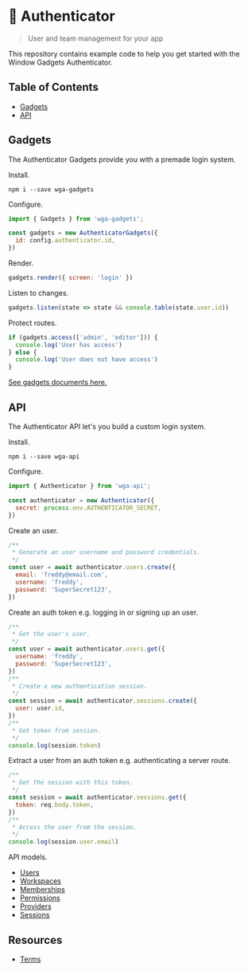 # 🏇 Authenticator

> User and team management for your app

This repository contains example code to help you get started with the Window Gadgets Authenticator.

## Table of Contents

- [Gadgets](#gadgets)
- [API](#api)

## Gadgets

The Authenticator Gadgets provide you with a premade login system.

Install.

```shell
npm i --save wga-gadgets
```

Configure.

```js
import { Gadgets } from 'wga-gadgets';

const gadgets = new AuthenticatorGadgets({
  id: config.authenticator.id,
})
```

Render.

```js
gadgets.render({ screen: 'login' })
```

Listen to changes.

```js
gadgets.listen(state => state && console.table(state.user.id))
```

Protect routes.

```js
if (gadgets.access(['admin', 'editor'])) {
  console.log('User has access')
} else {
  console.log('User does not have access')
}
```

[See gadgets documents here.](https://github.com/jackrobertscott/authenticator/blob/master/docs/gadgets/gadgets.md)

## API

The Authenticator API let's you build a custom login system.

Install.

```shell
npm i --save wga-api
```

Configure.

```js
import { Authenticator } from 'wga-api';

const authenticator = new Authenticator({
  secret: process.env.AUTHENTICATOR_SECRET,
})
```

Create an user.

```js
/**
 * Generate an user username and password credentials.
 */
const user = await authenticator.users.create({
  email: 'freddy@email.com',
  username: 'freddy',
  password: 'SuperSecret123',
})
```

Create an auth token e.g. logging in or signing up an user.

```js
/**
 * Get the user's user.
 */
const user = await authenticator.users.get({
  username: 'freddy',
  password: 'SuperSecret123',
})
/**
 * Create a new authentication session.
 */
const session = await authenticator.sessions.create({
  user: user.id,
})
/**
 * Get token from session.
 */
console.log(session.token)
```

Extract a user from an auth token e.g. authenticating a server route.

```js
/**
 * Get the session with this token.
 */
const session = await authenticator.sessions.get({
  token: req.body.token,
})
/**
 * Access the user from the session.
 */
console.log(session.user.email)
```

API models.

- [Users](https://github.com/jackrobertscott/authenticator/blob/master/docs/api/users.md)
- [Workspaces](https://github.com/jackrobertscott/authenticator/blob/master/docs/api/workspaces.md)
- [Memberships](https://github.com/jackrobertscott/authenticator/blob/master/docs/api/memberships.md)
- [Permissions](https://github.com/jackrobertscott/authenticator/blob/master/docs/api/permissions.md)
- [Providers](https://github.com/jackrobertscott/authenticator/blob/master/docs/api/providers.md)
- [Sessions](https://github.com/jackrobertscott/authenticator/blob/master/docs/api/sessions.md)

## Resources

- [Terms](https://github.com/jackrobertscott/authenticator/blob/master/docs/legal/terms.md)
